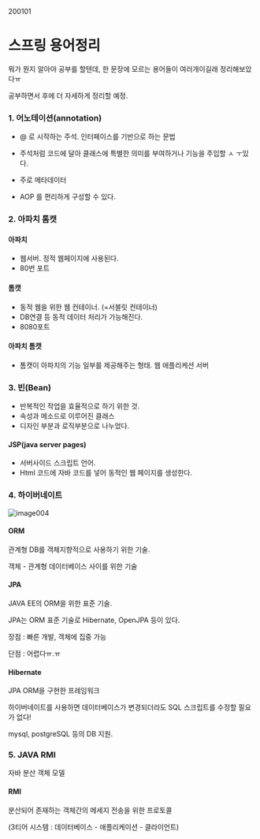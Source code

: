 200101

# 스프링 용어정리

뭐가 뭔지 알아야 공부를 할텐데, 한 문장에 모르는 용어들이 여러개이길래 정리해보았다ㅠ

공부하면서 후에 더 자세하게 정리할 예정.



### 1. 어노테이션(annotation)

- @ 로 시작하는 주석. 인터페이스를 기반으로 하는 문법
- 주석처럼 코드에 달아 클래스에 특별한 의미를 부여하거나 기능을 주입할 ㅅ ㅜ있다.

- 주로 메타데이터
- AOP 를 편리하게 구성할 수 있다.





### 2. 아파치 톰캣

#### 아파치

- 웹서버. 정적 웹페이지에 사용된다. 
- 80번 포트

#### 톰캣

- 동적 웹을 위한 웹 컨테이너. (=서블릿 컨테이너)
- DB연결 등 동적 데이터 처리가 가능해진다. 
- 8080포트

#### 아파치 톰캣

- 톰캣이 아파치의 기능 일부를 제공해주는 형태. 웹 애플리케션 서버





### 3. 빈(Bean) 

- 반복적인 작업을 효율적으로 하기 위한 것.
- 속성과 메소드로 이루어진 클래스
- 디자인 부분과 로직부분으로 나누었다.



#### JSP(java server pages)

- 서버사이드 스크립트 언어.
- Html 코드에 자바 코드를 넣어 동적인 웹 페이지를 생성한다.





### 4. 하이버네이트



![image004](/Users/blossommilktea/Desktop/image004.png)



#### ORM

 관계형 DB를 객체지향적으로 사용하기 위한 기술.

객체 - 관계형 데이터베이스 사이를 위한 기술



#### JPA

JAVA EE의 ORM을 위한 표준 기술.

JPA는 ORM 표준 기술로 Hibernate, OpenJPA 등이 있다.



장점 : 빠른 개발,  객체에 집중 가능

단점 : 어렵다ㅠ.ㅠ



#### Hibernate

JPA ORM을 구현한 프레임워크

하이버네이트를 사용하면 데이터베이스가 변경되더라도 SQL 스크립트를 수정할 필요가 없다!

mysql, postgreSQL 등의 DB 지원.





### 5. JAVA RMI

자바 분산 객체 모델



#### RMI

분산되어 존재하는 객체간의 메세지 전송을 위한 프로토콜

(3티어 시스템 :  데이터베이스 - 애플리케이션 - 클라이언트)





